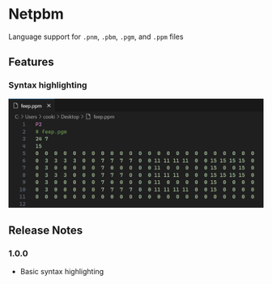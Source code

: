 # Netpbm

Language support for `.pnm`, `.pbm`, `.pgm`, and `.ppm` files

## Features

### Syntax highlighting

<picture>
  <source media="(prefers-color-scheme: dark)" srcset="images/syntax-highlighting-dark.webp">
  <source media="(prefers-color-scheme: light)" srcset="images/syntax-highlighting-light.webp">
  <img alt="A .pgm file with syntax highlighting" src="images/syntax-highlighting-dark.webp">
</picture>

<!--
## Requirements

If you have any requirements or dependencies, add a section describing those and how to install and configure them.
-->

<!--
## Extension Settings

Include if your extension adds any VS Code settings through the `contributes.configuration` extension point.

For example:

This extension contributes the following settings:

- `myExtension.enable`: Enable/disable this extension.
- `myExtension.thing`: Set to `blah` to do something.
-->

<!--
## Known Issues

Calling out known issues can help limit users opening duplicate issues against your extension.
-->

## Release Notes

### 1.0.0

- Basic syntax highlighting
